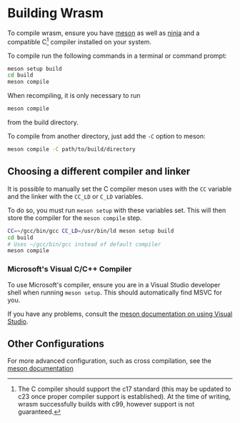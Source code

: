 # Building Wrasm

To compile wrasm, ensure you have [meson](https://mesonbuild.com) as well as
[ninja](https://ninja-build.org) and a compatible C[^1] compiler installed on your
system.

To compile run the following commands in a terminal or command prompt:
```sh
meson setup build
cd build
meson compile
```

When recompiling, it is only necessary to run
```sh
meson compile
```
from the build directory.

To compile from another directory, just add the `-C` option to meson:
```sh
meson compile -C path/to/build/directory
```

[^1]: The C compiler should support the c17 standard (this may be updated to
    c23 once proper compiler support is established). At the time of writing,
    wrasm successfully builds with c99, however support is not guaranteed.

## Choosing a different compiler and linker

It is possible to manually set the C compiler meson uses with the `CC` variable
and the linker with the `CC_LD` or `C_LD` variables.

To do so, you must run `meson setup` with these variables set. This will then
store the compiler for the `meson compile` step.

```sh
CC=~/gcc/bin/gcc CC_LD=/usr/bin/ld meson setup build
cd build
# Uses ~/gcc/bin/gcc instead of default compiler
meson compile
```

### Microsoft's Visual C/C++ Compiler

To use Microsoft's compiler, ensure you are in a Visual Studio developer shell
when running `meson setup`. This should automatically find MSVC for you.

If you have any problems, consult the
[meson documentation on using Visual Studio][1].

[1]: https://mesonbuild.com/Using-with-Visual-Studio.html

## Other Configurations

For more advanced configuration, such as cross compilation, see the
[meson documentation](https://mesonbuild.com/)
